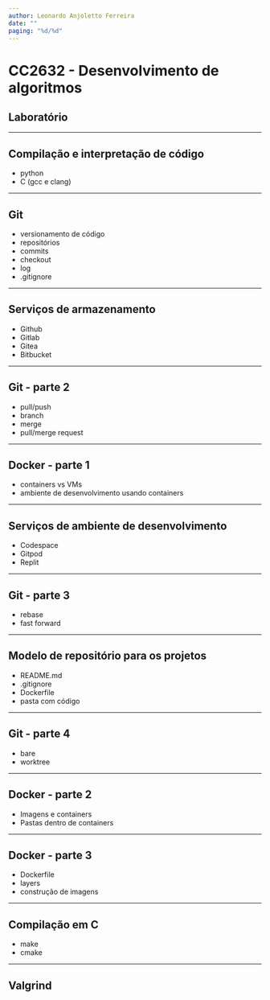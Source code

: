 ```yaml
---
author: Leonardo Anjoletto Ferreira
date: ""
paging: "%d/%d"
---
```


# CC2632 - Desenvolvimento de algoritmos
## Laboratório

---

## Compilação e interpretação de código

- python
- C (gcc e clang)

---

## Git

- versionamento de código
- repositórios
- commits
- checkout
- log
- .gitignore

---

## Serviços de armazenamento

- Github
- Gitlab
- Gitea
- Bitbucket

---

## Git - parte 2

- pull/push
- branch
- merge
- pull/merge request

---

## Docker - parte 1

- containers vs VMs
- ambiente de desenvolvimento usando containers

---

## Serviços de ambiente de desenvolvimento

- Codespace
- Gitpod
- Replit

---

## Git - parte 3

- rebase
- fast forward

---

## Modelo de repositório para os projetos

- README.md
- .gitignore
- Dockerfile
- pasta com código

---

## Git - parte 4

- bare
- worktree

---

## Docker - parte 2

- Imagens e containers
- Pastas dentro de containers

---

## Docker - parte 3

- Dockerfile
- layers
- construção de imagens

---

## Compilação em C

- make
- cmake

---

## Valgrind
